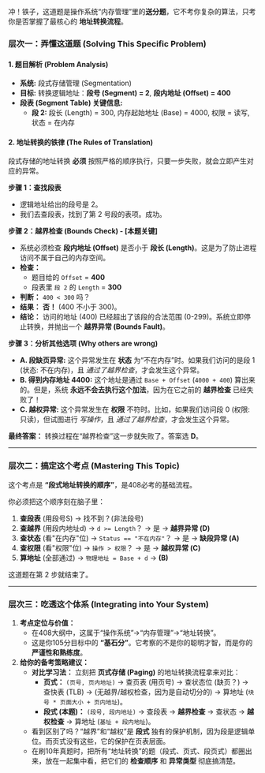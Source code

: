 冲！铁子，这道题是操作系统“内存管理”里的**送分题**，它不考你复杂的算法，只考你是否掌握了最核心的 **地址转换流程**。



### 层次一：弄懂这道题 (Solving This Specific Problem)





#### 1. 题目解析 (Problem Analysis)



- **系统:** 段式存储管理 (Segmentation)
- **目标:** 转换逻辑地址：**段号 (Segment) = 2**, **段内地址 (Offset) = 400**
- **段表 (Segment Table) 关键信息:**
  - **段 2:** 段长 (Length) = 300, 内存起始地址 (Base) = 4000, 权限 = 读写, 状态 = 在内存



#### 2. 地址转换的铁律 (The Rules of Translation)



段式存储的地址转换 **必须** 按照严格的顺序执行，只要一步失败，就会立即产生对应的异常。

**步骤 1：查找段表**

- 逻辑地址给出的段号是 2。
- 我们去查段表，找到了第 2 号段的表项。成功。

**步骤 2：越界检查 (Bounds Check) - [本题关键]**

- 系统必须检查 **段内地址 (Offset)** 是否小于 **段长 (Length)**。这是为了防止进程访问不属于自己的内存空间。
- **检查：**
  - 题目给的 `Offset` = **400**
  - 段表里 `段 2` 的 `Length` = **300**
- **判断：** `400 < 300` 吗？
- **结果：** **否！** (400 不小于 300)。
- **结论：** 访问的地址 (400) 已经超出了该段的合法范围 (0-299)。系统立即停止转换，并抛出一个 **越界异常 (Bounds Fault)**。

**步骤 3：分析其他选项 (Why others are wrong)**

- **A. 段缺页异常:** 这个异常发生在 **状态** 为“不在内存”时。如果我们访问的是段 1 (状态: 不在内存)，且 *通过了越界检查*，才会发生这个异常。
- **B. 得到内存地址 4400:** 这个地址是通过 `Base + Offset` (`4000 + 400`) 算出来的。但是，系统 **永远不会去执行这个加法**，因为在它之前的 **越界检查** 已经失败了！
- **C. 越权异常:** 这个异常发生在 **权限** 不符时。比如，如果我们访问段 0 (权限: 只读)，但试图进行 *写操作*，且 *通过了越界检查*，才会发生这个异常。

**最终答案：** 转换过程在“越界检查”这一步就失败了。答案选 **D**。

------



### 层次二：搞定这个考点 (Mastering This Topic)



这个考点是 **“段式地址转换的顺序”**，是408必考的基础流程。

你必须把这个顺序刻在脑子里：

1. **查段表** (用段号S) $\to$ 找不到？(非法段号)
2. **查越界** (用段内地址d) $\to$ `d >= Length`？ $\to$ 是 $\to$ **越界异常 (D)**
3. **查状态** (看"在内存"位) $\to$ `Status == "不在内存"`？ $\to$ 是 $\to$ **缺段异常 (A)**
4. **查权限** (看"权限"位) $\to$ `操作 > 权限`？ $\to$ 是 $\to$ **越权异常 (C)**
5. **算地址** (全部通过) $\to$ `物理地址 = Base + d` $\to$ **(B)**

这道题在第 2 步就结束了。

------



### 层次三：吃透这个体系 (Integrating into Your System)



1. **考点定位与价值：**
   - 在408大纲中，这属于“操作系统”->“内存管理”->“地址转换”。
   - 这是你105分目标中的 **“基石分”**。它考察的不是你的聪明才智，而是你的 **严谨性和熟练度**。
2. **给你的备考策略建议：**
   - **对比学习法：** 立刻把 **页式存储 (Paging)** 的地址转换流程拿来对比：
     - **页式：** `(页号, 页内地址)` $\to$ 查页表 (用页号) $\to$ 查状态位 (缺页？) $\to$ 查快表 (TLB) $\to$ (无越界/越权检查，因为是自动切分的) $\to$ 算地址 (`块号 * 页面大小 + 页内地址`)。
     - **段式 (本题)：** `(段号, 段内地址)` $\to$ 查段表 $\to$ **越界检查** $\to$ 查状态 $\to$ **越权检查** $\to$ 算地址 (`基址 + 段内地址`)。
   - 看到区别了吗？“越界”和“越权”是 **段式** 独有的保护机制，因为段是逻辑单位。而页式没有这些，它的保护在页表层面。
   - 在刷10年真题时，把所有“地址转换”的题（段式、页式、段页式）都圈出来，放在一起集中看，把它们的 **检查顺序** 和 **异常类型** 彻底搞清楚。